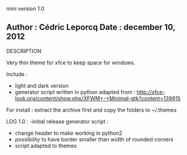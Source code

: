 mini version 1.0

Author : Cédric Leporcq
Date : december 10, 2012
------------------------

DESCRIPTION

Very thin theme for xfce to keep space for windows.

Include :
- light and dark version
- generator script written in python adapted from :
http://xfce-look.org/content/show.php/XFWM+-+Minimal-gtk?content=139915

For install : extract the archive first and copy the folders to ~/.themes

LOG
1.0 :
-initial release 
generator script :
- change header to make working in python2
- possibility to have border smaller than width of rounded corners
- script adapted to themes
